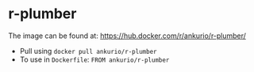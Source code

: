 # r-plumber

The image can be found at: https://hub.docker.com/r/ankurio/r-plumber/

- Pull using `docker pull ankurio/r-plumber`
- To use in `Dockerfile`: `FROM ankurio/r-plumber`

